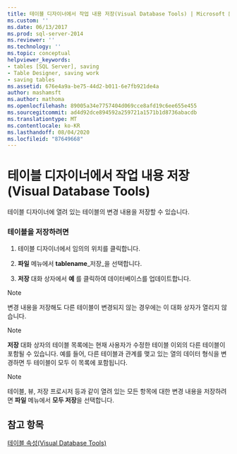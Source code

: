```yaml
---
title: 테이블 디자이너에서 작업 내용 저장(Visual Database Tools) | Microsoft 문서
ms.custom: ''
ms.date: 06/13/2017
ms.prod: sql-server-2014
ms.reviewer: ''
ms.technology: ''
ms.topic: conceptual
helpviewer_keywords:
- tables [SQL Server], saving
- Table Designer, saving work
- saving tables
ms.assetid: 676e4a9a-be75-44d2-b011-6e7fb921de4a
author: mashamsft
ms.author: mathoma
ms.openlocfilehash: 89005a34e7757404d069cce8afd19c6ee655e455
ms.sourcegitcommit: ad4d92dce894592a259721a1571b1d8736abacdb
ms.translationtype: MT
ms.contentlocale: ko-KR
ms.lasthandoff: 08/04/2020
ms.locfileid: "87649668"
---
```

# <a name="save-your-work-in-table-designer-visual-database-tools"></a>테이블 디자이너에서 작업 내용 저장(Visual Database Tools)
  테이블 디자이너에 열려 있는 테이블의 변경 내용을 저장할 수 있습니다.  
  
### <a name="to-save-a-table"></a>테이블을 저장하려면  
  
1.  테이블 디자이너에서 임의의 위치를 클릭합니다.  
  
2.  **파일** 메뉴에서 **tablename**_저장_을 선택합니다.  
  
3.  **저장** 대화 상자에서 **예** 를 클릭하여 데이터베이스를 업데이트합니다.  
  
> [!NOTE]  
>  변경 내용을 저장해도 다른 테이블이 변경되지 않는 경우에는 이 대화 상자가 열리지 않습니다.  
  
> [!NOTE]  
>  **저장** 대화 상자의 테이블 목록에는 현재 사용자가 수정한 테이블 이외의 다른 테이블이 포함될 수 있습니다. 예를 들어, 다른 테이블과 관계를 맺고 있는 열의 데이터 형식을 변경하면 두 테이블이 모두 이 목록에 포함됩니다.  
  
> [!NOTE]  
>  테이블, 뷰, 저장 프로시저 등과 같이 열려 있는 모든 항목에 대한 변경 내용을 저장하려면 **파일** 메뉴에서 **모두 저장**을 선택합니다.  
  
## <a name="see-also"></a>참고 항목  
 [테이블 속성&#40;Visual Database Tools&#41;](../ssms/visual-db-tools/visual-database-tools.md)  
  
  
